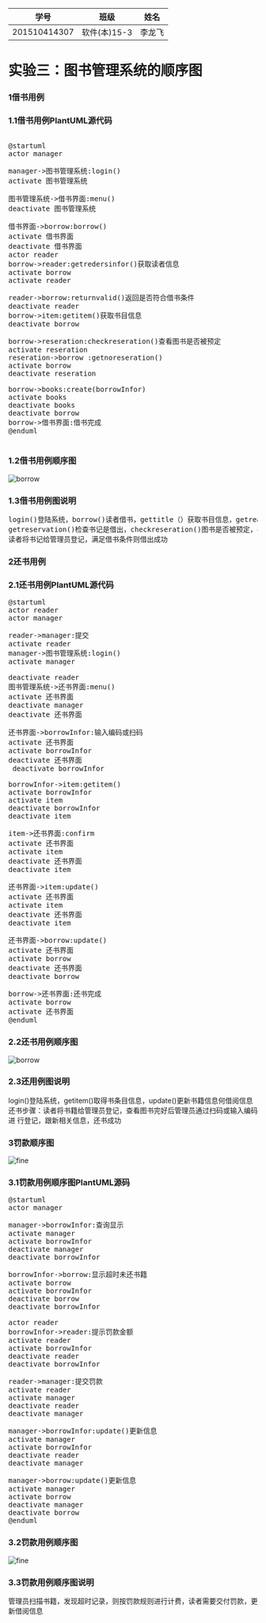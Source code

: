 |学号|班级|姓名|
|:-------:|:-------------: |:----------:|
|201510414307|软件(本)15-3|李龙飞|
# 实验三：图书管理系统的顺序图

### 1借书用例

### 1.1借书用例PlantUML源代码
 <pre> 
@startuml
actor manager

manager->图书管理系统:login()
activate 图书管理系统

图书管理系统->借书界面:menu()
deactivate 图书管理系统

借书界面->borrow:borrow()
activate 借书界面
deactivate 借书界面
actor reader
borrow->reader:getredersinfor()获取读者信息
activate borrow
activate reader

reader->borrow:returnvalid()返回是否符合借书条件
deactivate reader
borrow->item:getitem()获取书目信息
deactivate borrow

borrow->reseration:checkreseration()查看图书是否被预定
activate reseration
reseration->borrow :getnoreseration()
activate borrow
deactivate reseration

borrow->books:create(borrowInfor)
activate books
deactivate books
deactivate borrow
borrow->借书界面:借书完成
@enduml
 </pre>


### 1.2借书用例顺序图
![borrow](borrow.png)


### 1.3借书用例图说明
<pre>
login()登陆系统，borrow()读者借书，gettitle（）获取书目信息，getreaders()获取读者信息，是否满足借书要求
getreservation()检查书记是借出，checkreseration()图书是否被预定，create(borrowInfor)建立借书信息
读者将书记给管理员登记，满足借书条件则借出成功
</pre>


### 2还书用例

### 2.1还书用例PlantUML源代码
<pre>
@startuml
actor reader
actor manager

reader->manager:提交
activate reader
manager->图书管理系统:login()
activate manager

deactivate reader
图书管理系统->还书界面:menu()
activate 还书界面
deactivate manager
deactivate 还书界面

还书界面->borrowInfor:输入编码或扫码
activate 还书界面
activate borrowInfor
deactivate 还书界面
 deactivate borrowInfor

borrowInfor->item:getitem()
activate borrowInfor
activate item
deactivate borrowInfor
deactivate item

item->还书界面:confirm
activate 还书界面
activate item
deactivate 还书界面
deactivate item

还书界面->item:update()
activate 还书界面
activate item
deactivate 还书界面
deactivate item

还书界面->borrow:update()
activate 还书界面
activate borrow
deactivate 还书界面
deactivate borrow

borrow->还书界面:还书完成
activate borrow
activate 还书界面
@enduml
</pre>


### 2.2还书用例顺序图
![borrow](return.png)


### 2.3还用例图说明
login()登陆系统，getitem()取得书条目信息，update()更新书籍信息何借阅信息
还书步骤：读者将书籍给管理员登记，查看图书完好后管理员通过扫码或输入编码进
行登记，跟新相关信息，还书成功


### 3罚款顺序图
![fine](fine.png)


### 3.1罚款用例顺序图PlantUML源码
<pre>
@startuml
actor manager

manager->borrowInfor:查询显示
activate manager
activate borrowInfor
deactivate manager
deactivate borrowInfor

borrowInfor->borrow:显示超时未还书籍
activate borrow
activate borrowInfor
deactivate borrow
deactivate borrowInfor

actor reader
borrowInfor->reader:提示罚款金额
activate reader
activate borrowInfor
deactivate reader
deactivate borrowInfor

reader->manager:提交罚款
activate reader
activate manager
deactivate reader
deactivate manager

manager->borrowInfor:update()更新信息
activate manager
activate borrowInfor
deactivate reader
deactivate manager

manager->borrow:update()更新信息
activate manager
activate borrow
deactivate manager
deactivate borrow
@enduml
</pre>


### 3.2罚款用例顺序图
![fine](fine.png)


### 3.3罚款用例顺序图说明
管理员扫描书籍，发现超时记录，则按罚款规则进行计费，读者需要交付罚款，更新借阅信息
